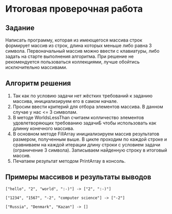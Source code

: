 # Итоговая проверочная работа

## Задание

Написать программу, которая из имеющегося массива строк формирует массив из строк, длина которых меньше либо равна 3 символа. Первоначальный массив можно ввести с клавиатуры, либо задать на старте выполнения алгоритма. При решение не рекомендуется пользоваться коллекциями, лучше обойтись исключительно массивами.


## Алгоритм решения

1. Так как по условию задачи нет жёстких требований к заданию массива, инициализируем его в самом начале.
2. Просим ввести критерий для отбора элементов массива. В данном случае у нас <= 3 символам.
3. В методе WorldsLessThan считаем колличество элементов удовлетворяющих требованию задачиБ чтобы использовать как длинну конечного массива.
4. В основном методе FillArray инициализируем массив результатов размером, полученным выше. В цикле проходим по каждой строке и сравниваем на каждой итерации длину строки с условием задачи (ограничение 3 символа). Записываем найденную строку в итоговый массив.
5. Печатаем результат методом PrintArray в консоль.

## Примеры массивов и результаты выводов

```
["hello", "2", "world", ":-)"] -> ["2", ":-)"]

["1234", "1567", "-2", "computer science"] -> ["-2"]

["Russia", "Denmark", "Kazan"] -> []
```
